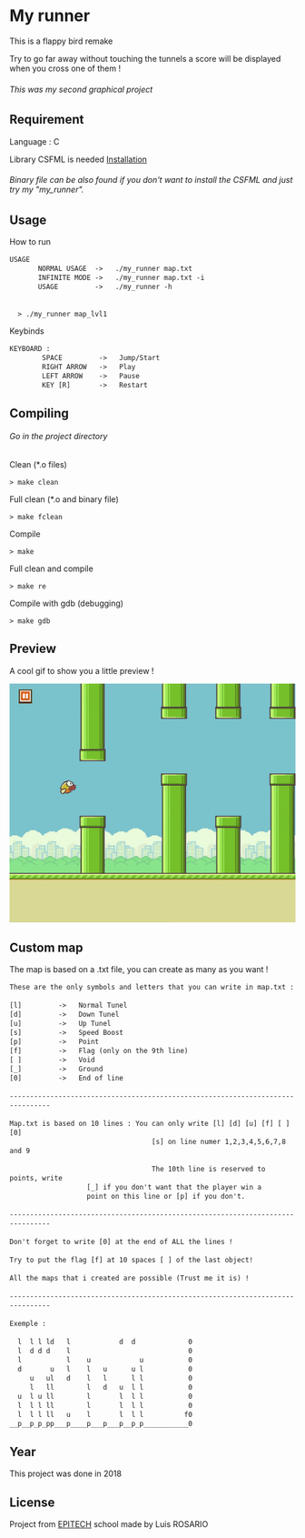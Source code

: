 # My runner

This is a flappy bird remake

Try to go far away without touching the tunnels a score will be displayed when you cross one of them !
###### This was my second graphical project

## Requirement

Language : C

Library CSFML is needed [Installation](https://www.sfml-dev.org/download/csfml/index-fr.php)

###### Binary file can be also found if you don't want to install the CSFML and just try my "my_runner".

## Usage

How to run
```
USAGE
       NORMAL USAGE  ->   ./my_runner map.txt
       INFINITE MODE ->   ./my_runner map.txt -i
       USAGE         ->   ./my_runner -h
  
 
  > ./my_runner map_lvl1
```

Keybinds
```
KEYBOARD :
        SPACE         ->   Jump/Start
        RIGHT ARROW   ->   Play
        LEFT ARROW    ->   Pause
        KEY [R]       ->   Restart

```

## Compiling

###### Go in the project directory

Clean (*.o files)
```
> make clean
```

Full clean (*.o and binary file)
```
> make fclean
```

Compile
```
> make
```

Full clean and compile
```
> make re
```

Compile with gdb (debugging)
```
> make gdb
```

## Preview

A cool gif to show you a little preview !

![Gif](./images/my_runner.gif)


## Custom map

The map is based on a .txt file, you can create as many as you want !
```
These are the only symbols and letters that you can write in map.txt :

[l]         ->   Normal Tunel
[d]         ->   Down Tunel
[u]         ->   Up Tunel
[s]         ->   Speed Boost
[p]         ->   Point
[f]         ->   Flag (only on the 9th line)
[ ]         ->   Void
[_]         ->   Ground
[0]         ->   End of line

--------------------------------------------------------------------------------

Map.txt is based on 10 lines : You can only write [l] [d] [u] [f] [ ] [0]
                                   [s] on line numer 1,2,3,4,5,6,7,8 and 9

                                   The 10th line is reserved to points, write
				   [_] if you don't want that the player win a
				   point on this line or [p] if you don't.

--------------------------------------------------------------------------------

Don't forget to write [0] at the end of ALL the lines !

Try to put the flag [f] at 10 spaces [ ] of the last object!

All the maps that i created are possible (Trust me it is) !

--------------------------------------------------------------------------------

Exemple :

  l  l l ld   l            d  d             0
  l  d d d    l                             0
  l           l    u            u           0
  d       u   l    l   u      u l           0
     u   ul   d    l   l      l l           0
     l   ll        l   d   u  l l           0
  u  l u ll        l       l  l l           0
  l  l l ll        l       l  l l           0
  l  l l ll   u    l       l  l l          f0
__p__p_p_pp___p____p___p___p__p_p___________0
```

## Year

This project was done in 2018

## License
Project from [EPITECH](https://www.epitech.eu/) school made by Luis ROSARIO
